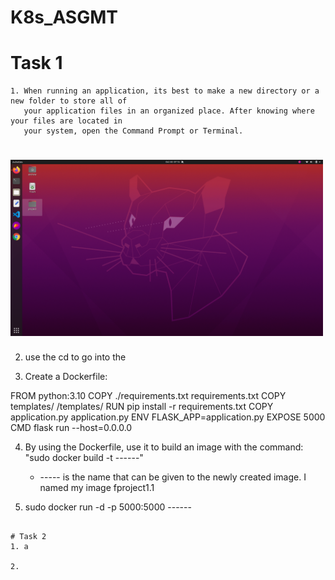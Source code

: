 # K8s_ASGMT

# Task 1
```
1. When running an application, its best to make a new directory or a new folder to store all of 
   your application files in an organized place. After knowing where your files are located in 
   your system, open the Command Prompt or Terminal.
```

<html>
     <h1>
        <img style="float: center;" src=12.png width="500" />
     </h1>
</html>      

2. use the cd to go into the 
 
3. Create a Dockerfile:

FROM python:3.10
COPY ./requirements.txt requirements.txt
COPY templates/ /templates/
RUN pip install -r requirements.txt
COPY application.py application.py
ENV FLASK_APP=application.py
EXPOSE 5000
CMD flask run --host=0.0.0.0

4. By using the Dockerfile, use it to build an image with the command:
    "sudo docker build -t ------" 
   * ----- is the name that can be given to the newly created image. I named my image fproject1.1
    
    
5. sudo docker run -d -p 5000:5000 ------ 

```

# Task 2
1. a

2.

